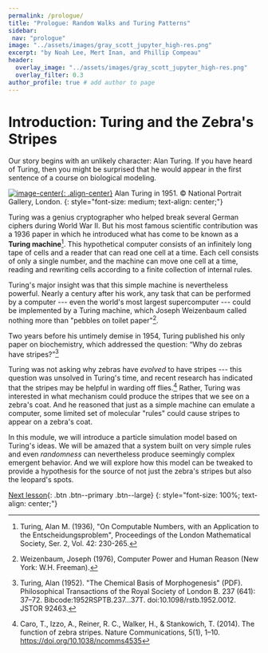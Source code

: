 ```yaml
---
permalink: /prologue/
title: "Prologue: Random Walks and Turing Patterns"
sidebar:
 nav: "prologue"
image: "../assets/images/gray_scott_jupyter_high-res.png"
excerpt: "by Noah Lee, Mert Inan, and Phillip Compeau"
header:
  overlay_image: "../assets/images/gray_scott_jupyter_high-res.png"
  overlay_filter: 0.3
author_profile: true # add author to page
---
```


# Introduction: Turing and the Zebra's Stripes

Our story begins with an unlikely character: Alan Turing. If you have heard of Turing, then you might be surprised that he would appear in the first sentence of a course on biological modeling.

[![image-center](../assets/images/600px/alan_turing_npg_cc.jpg){: .align-center}](../assets/images/alan_turing_npg_cc.jpg)
Alan Turing in 1951. © National Portrait Gallery, London.
{: style="font-size: medium; text-align: center;"}

Turing was a genius cryptographer who helped break several German ciphers during World War II. But his most famous scientific contribution was a 1936 paper in which he introduced what has come to be known as a **Turing machine**[^numbers]. This hypothetical computer consists of an infinitely long tape of cells and a reader that can read one cell at a time. Each cell consists of only a single number, and the machine can move one cell at a time, reading and rewriting cells according to a finite collection of internal rules.

Turing's major insight was that this simple machine is nevertheless powerful. Nearly a century after his work, any task that can be performed by a computer --- even the world's most largest supercomputer --- could be implemented by a Turing machine, which Joseph Weizenbaum called nothing more than "pebbles on toilet paper"[^weizenbaum].

Two years before his untimely demise in 1954, Turing published his only paper on biochemistry, which addressed the question: “Why do zebras have stripes?”[^morphogenesis]

Turing was not asking why zebras have *evolved* to have stripes --- this question was unsolved in Turing's time, and recent research has indicated that the stripes may be helpful in warding off flies.[^zebra] Rather, Turing was interested in what mechanism could produce the stripes that we see on a zebra's coat. And he reasoned that just as a simple machine can emulate a computer, some limited set of molecular "rules" could cause stripes to appear on a zebra's coat.

In this module, we will introduce a particle simulation model based on Turing's ideas. We will be amazed that a system built on very simple rules and even *randomness* can nevertheless produce seemingly complex emergent behavior. And we will explore how this model can be tweaked to provide a hypothesis for the source of not just the zebra's stripes but also the leopard's spots.

[Next lesson](random_walk){: .btn .btn--primary .btn--large}
{: style="font-size: 100%; text-align: center;"}

[^numbers]: Turing, Alan M. (1936), "On Computable Numbers, with an Application to the Entscheidungsproblem", Proceedings of the London Mathematical Society, Ser. 2, Vol. 42: 230-265.

[^weizenbaum]: Weizenbaum, Joseph (1976), Computer Power and Human Reason (New York: W.H. Freeman).

[^morphogenesis]: Turing, Alan (1952). "The Chemical Basis of Morphogenesis" (PDF). Philosophical Transactions of the Royal Society of London B. 237 (641): 37–72. Bibcode:1952RSPTB.237...37T. doi:10.1098/rstb.1952.0012. JSTOR 92463.

[^zebra]: Caro, T., Izzo, A., Reiner, R. C., Walker, H., & Stankowich, T. (2014). The function of zebra stripes. Nature Communications, 5(1), 1–10. https://doi.org/10.1038/ncomms4535
